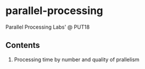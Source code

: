 # parallel-processing
Parallel Processing Labs' @ PUT18

## Contents
1. Processing time by number and quality of prallelism
